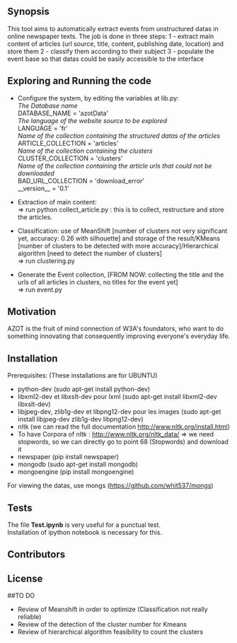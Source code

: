## Synopsis

This tool aims to automatically extract events from unstructured datas in online newspaper texts.
The job is done in three steps:
1 - extract main content of articles (url source, title, content, publishing date, location) and store them
2 - classify them according to their subject
3 - populate the event base so that datas could be easily accessible to the interface

## Exploring and Running the code

- Configure the system, by editing the variables at lib.py:
        <br/>_The Database name_
        <br/>DATABASE_NAME = 'azotData'
        <br/>_The language of the website source to be explored_
        <br/>LANGUAGE = 'fr'
        <br/>_Name of the collection containing the structured datas of the articles_
        <br/>ARTICLE_COLLECTION = 'articles'
        <br/>_Name of the collection containing the clusters_
        <br/>CLUSTER_COLLECTION = 'clusters'
        <br/>_Name of the collection containing the article urls that could not be downloaded_
        <br/>BAD\_URL\_COLLECTION = 'download_error'
        <br/>\_\_version\_\_ = '0.1'

- Extraction of main content:
        <br/> => run python collect\_article.py <source URL> : this is to collect, restructure and store the articles.
- Classification: use of MeanShift [number of clusters not very significant yet, accuracy: 0.26 with silhouette] and storage of the result/KMeans [number of clusters to be detected with more accuracy]/Hierarchical algorithm [need to detect the number of clusters]
        <br/> => run clustering.py
- Generate the Event collection, [FROM NOW: collecting the title and the urls of all articles in clusters, no titles for the event yet]
        <br/> => run event.py

## Motivation

AZOT is the fruit of mind connection of W3A's foundators, who want to do something innovating that consequently improving everyone's everyday life.

## Installation
Prerequisites: (These installations are for UBUNTU)
- python-dev (sudo apt-get install python-dev)
- libxml2-dev et libxslt-dev pour lxml (sudo apt-get install libxml2-dev libxslt-dev)
- libjpeg-dev, zlib1g-dev et libpng12-dev pour les images (sudo apt-get install libjpeg-dev zlib1g-dev libpng12-dev)
- nltk (we can read the full documentation http://www.nltk.org/install.html)
- To have Corpora of nltk : http://www.nltk.org/nltk_data/
    => we need stopwords, so we can directly go to point 68 (Stopwords) and download it
- newspaper (pip install newspaper)
- mongodb (sudo apt-get install mongodb)
- mongoengine (pip install mongoengine)

For viewing the datas, use mongs
(https://github.com/whit537/mongs)  

## Tests
The file __Test.ipynb__ is very useful for a punctual test.
<br/> Installation of ipython notebook is necessary for this.
## Contributors

## License

##TO DO
  - Review of Meanshift in order to optimize (Classification not really reliable)
  - Review of the detection of the cluster number for Kmeans
  - Review of hierarchical algorithm feasibility to count the clusters
